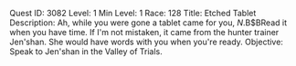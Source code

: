 Quest ID: 3082
Level: 1
Min Level: 1
Race: 128
Title: Etched Tablet
Description: Ah, while you were gone a tablet came for you, $N.$B$BRead it when you have time. If I'm not mistaken, it came from the hunter trainer Jen'shan. She would have words with you when you're ready.
Objective: Speak to Jen'shan in the Valley of Trials.

